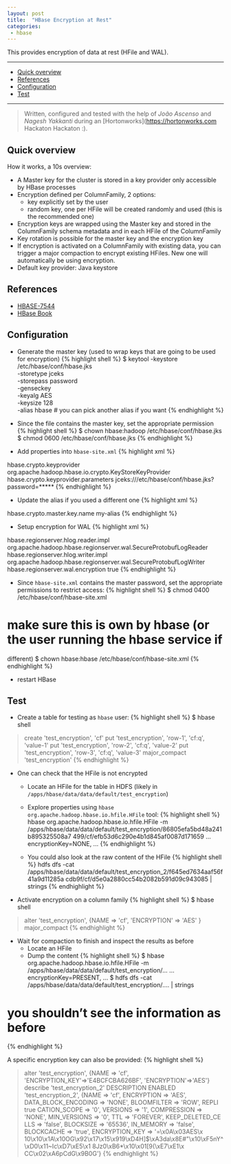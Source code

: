 ```yaml
---
layout: post
title:  "HBase Encryption at Rest"
categories:
 - hbase
---
```


This provides encryption of data at rest (HFile and WAL).

----
* [Quick overview](#quick_overview)
* [References](#references)
* [Configuration](#configuration)
* [Test](#test)

----

> Written, configured and tested with the help of *João Ascenso* and *Nagesh Yakkanti* during an [Hortonworks](https://hortonworks.com Hackaton Hackaton :).

## Quick overview

How it works, a 10s overview:

* A Master key for the cluster is stored in a key provider only accessible by HBase processes
* Encryption defined per ColumnFamily, 2 options:
  * key explicitly set by the user
  * random key, one per HFile will be created randomly and used (this is the recommended one)
* Encryption keys are wrapped using the Master key and stored in the ColumnFamily schema metadata and in each HFile of the
ColumnFamily
* Key rotation is possible for the master key and the encryption key
* If encryption is activated on a ColumnFamily with existing data, you can trigger a major compaction to
encrypt existing HFiles. New one will automatically be using encryption.
* Default key provider: Java keystore

## References

* [HBASE-7544](https://issues.apache.org/jira/browse/HBASE-7544)
* [HBase Book](http://hbase.apache.org/book.html#hbase.encryption.server)

## Configuration

* Generate the master key (used to wrap keys that are going to be used for encryption)
{% highlight shell %}
$ keytool -keystore /etc/hbase/conf/hbase.jks \
    -storetype jceks \
    -storepass password \
    -genseckey \
    -keyalg AES \
    -keysize 128 \
    -alias hbase   # you can pick another alias if you want
{% endhighlight %}

* Since the file contains the master key, set the appropriate permission
{% highlight shell %}
$ chown hbase:hadoop /etc/hbase/conf/hbase.jks
$ chmod 0600 /etc/hbase/conf/hbase.jks
{% endhighlight %}

* Add properties into `hbase-site.xml`
{% highlight xml %}
<property>
    <name>hbase.crypto.keyprovider</name>
    <value>org.apache.hadoop.hbase.io.crypto.KeyStoreKeyProvider</value>
</property>
<property>
    <name>hbase.crypto.keyprovider.parameters</name>
    <value>jceks:///etc/hbase/conf/hbase.jks?password=*****</value>
</property>
{% endhighlight %}

* Update the alias if you used a different one
{% highlight xml %}
<property>
    <name>hbase.crypto.master.key.name</name>
    <value>my-alias</value>
</property>
{% endhighlight %}

* Setup encryption for WAL
{% highlight xml %}
<property>
    <name>hbase.regionserver.hlog.reader.impl</name>
    <value>org.apache.hadoop.hbase.regionserver.wal.SecureProtobufLogReader</value>
</property>
<property>
    <name>hbase.regionserver.hlog.writer.impl</name>
    <value>org.apache.hadoop.hbase.regionserver.wal.SecureProtobufLogWriter</value>
</property>
<property>
    <name>hbase.regionserver.wal.encryption</name>
    <value>true</value>
</property>
{% endhighlight %}

* Since `hbase-site.xml` contains the master password, set the appropriate permissions to restrict access:
{% highlight shell %}
$ chmod 0400 /etc/hbase/conf/hbase-site.xml
# make sure this is own by hbase (or the user running the hbase service if
different)
$ chown hbase:hbase /etc/hbase/conf/hbase-site.xml
{% endhighlight %}
* restart HBase

## Test

* Create a table for testing as `hbase` user:
{% highlight shell %}
$ hbase shell
> create 'test_encryption', 'cf'
> put 'test_encryption', 'row-1', 'cf:q', 'value-1'
> put 'test_encryption', 'row-2', 'cf:q', 'value-2'
> put 'test_encryption', 'row-3', 'cf:q', 'value-3'
> major_compact 'test_encryption'
{% endhighlight %}

* One can check that the HFile is not encrypted
  * Locate an HFile for the table in HDFS (likely in `/apps/hbase/data/data/default/test_encryption`)
  * Explore properties using `hbase org.apache.hadoop.hbase.io.hfile.HFile` tool:
{% highlight shell %}
hbase org.apache.hadoop.hbase.io.hfile.HFile -m
/apps/hbase/data/data/default/test_encryption/86805efa5bd48a241b895325508a7
499/cf/efb53d6c290e4b1d845af0087d171659
...
encryptionKey=NONE,
...
{% endhighlight %}

  * You could also look at the raw content of the HFile
{% highlight shell %}
hdfs dfs -cat
/apps/hbase/data/data/default/test_encryption_2/f645ed7634aaf56f41a9d11285a
cdb9f/cf/d5e0a2880cc54b2082b591d09c943085 | strings
{% endhighlight %}

* Activate encryption on a column family
{% highlight shell %}
$ hbase shell
> alter 'test_encryption', {NAME => 'cf', 'ENCRYPTION' => 'AES' }
> major_compact
{% endhighlight %}

* Wait for compaction to finish and inspect the results as before
  * Locate an HFile
  * Dump the content
{% highlight shell %}
$ hbase org.apache.hadoop.hbase.io.hfile.HFile -m
/apps/hbase/data/data/default/test_encryption/...
...
encryptionKey=PRESENT,
...
$ hdfs dfs -cat /apps/hbase/data/data/default/test_encryption/…. | strings
# you shouldn’t see the information as before
{% endhighlight %}

A specific encryption key can also be provided:
{% highlight shell %}
> alter 'test_encryption', {NAME => 'cf', 'ENCRYPTION_KEY'=>'E4BCFCBA626BF',
'ENCRYPTION'=>'AES'}
> describe 'test_encryption_2'
DESCRIPTION
ENABLED
'test_encryption_2', {NAME => 'cf', ENCRYPTION => 'AES', DATA_BLOCK_ENCODING =>
'NONE', BLOOMFILTER => 'ROW', REPLI true
CATION_SCOPE => '0', VERSIONS => '1', COMPRESSION => 'NONE', MIN_VERSIONS => '0', TTL
=> 'FOREVER', KEEP_DELETED_CE
LLS => 'false', BLOCKSIZE => '65536', IN_MEMORY => 'false', BLOCKCACHE => 'true',
ENCRYPTION_KEY => '=\x0A\x03AES\x
10\x10\x1A\x10OG\x92\x17\x15\x919\xD4H]$\xA3da\x8E#"\x10\xF5nY^\xD0\x11~Ic\xD7\xE5\x1
8Jz0\xB6*\x10\x01[9(\xE7\xE1\x
CC\x02\xA6pCdG\x9B0G'}
{% endhighlight %}
